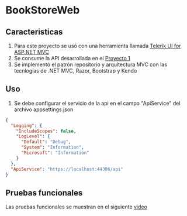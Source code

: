 # BookStoreWeb
## Caracteristicas
  1. Para este proyecto se usó con una herramienta llamada [Telerik UI for ASP.NET MVC](https://demos.telerik.com/aspnet-mvc/)
  2. Se consume la API desarrollada en el [Proyecto 1](https://github.com/santiago-hear/BookStore.git)
  3. Se implementó el patrón repositorio y arquitectura MVC con las tecnlogías de .NET MVC, Razor, Bootstrap y Kendo

## Uso
  1. Se debe configurar el servicio de la api en el campo "ApiService" del archivo appsettings.json
```json
{
  "Logging": {
    "IncludeScopes": false,
    "LogLevel": {
      "Default": "Debug",
      "System": "Information",
      "Microsoft": "Information"
    }
  },
  "ApiService": "https://localhost:44306/api"
}
```

## Pruebas funcionales
Las pruebas funcionales se muestran en el siguiente [video](https://drive.google.com/file/d/1hNrwEksbYaVFg6rImQCQgpDNsDS4cRQn/view?usp=sharing)
